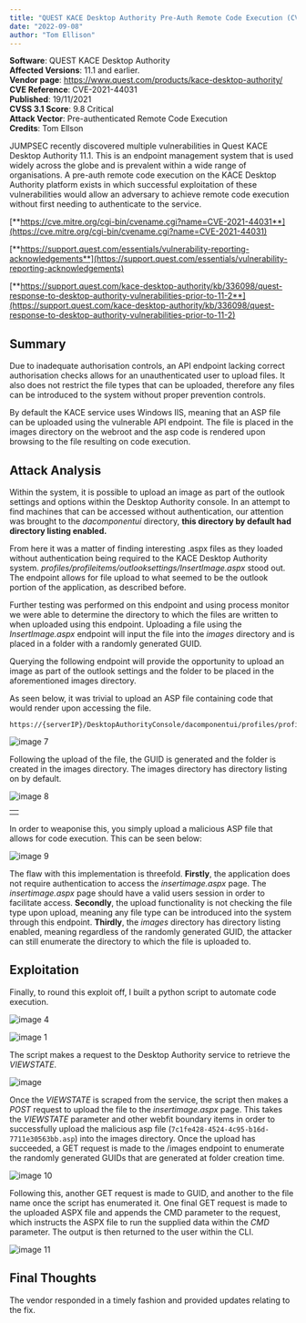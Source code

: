 ```yaml
---
title: "QUEST KACE Desktop Authority Pre-Auth Remote Code Execution (CVE-2021-44031)"
date: "2022-09-08"
author: "Tom Ellison"
---
```


**Software**: QUEST KACE Desktop Authority  
**Affected Versions**: 11.1 and earlier.  
**Vendor page**: https://www.quest.com/products/kace-desktop-authority/  
**CVE Reference**: CVE-2021-44031  
**Published**: 19/11/2021  
**CVSS 3.1 Score**: 9.8 Critical  
**Attack Vector**: Pre-authenticated Remote Code Execution  
**Credits**: Tom Ellson

JUMPSEC recently discovered multiple vulnerabilities in Quest KACE Desktop Authority 11.1. This is an endpoint management system that is used widely across the globe and is prevalent within a wide range of organisations. A pre-auth remote code execution on the KACE Desktop Authority platform exists in which successful exploitation of these vulnerabilities would allow an adversary to achieve remote code execution without first needing to authenticate to the service.

[**https://cve.mitre.org/cgi-bin/cvename.cgi?name=CVE-2021-44031**](https://cve.mitre.org/cgi-bin/cvename.cgi?name=CVE-2021-44031)

[**https://support.quest.com/essentials/vulnerability-reporting-acknowledgements**](https://support.quest.com/essentials/vulnerability-reporting-acknowledgements)

[**https://support.quest.com/kace-desktop-authority/kb/336098/quest-response-to-desktop-authority-vulnerabilities-prior-to-11-2**](https://support.quest.com/kace-desktop-authority/kb/336098/quest-response-to-desktop-authority-vulnerabilities-prior-to-11-2)

## **Summary**

Due to inadequate authorisation controls, an API endpoint lacking correct authorisation checks allows for an unauthenticated user to upload files. It also does not restrict the file types that can be uploaded, therefore any files can be introduced to the system without proper prevention controls.

By default the KACE service uses Windows IIS, meaning that an ASP file can be uploaded using the vulnerable API endpoint. The file is placed in the images directory on the webroot and the asp code is rendered upon browsing to the file resulting on code execution.

## **Attack Analysis**

Within the system, it is possible to upload an image as part of the outlook settings and options within the Desktop Authority console. In an attempt to find machines that can be accessed without authentication, our attention was brought to the _dacomponentui_ directory, **this directory by default had directory listing enabled.**

From here it was a matter of finding interesting .aspx files as they loaded without authentication being required to the KACE Desktop Authority system. _profiles/profileitems/outlooksettings/InsertImage.aspx_ stood out. The endpoint allows for file upload to what seemed to be the outlook portion of the application, as described before. 

Further testing was performed on this endpoint and using process monitor we were able to determine the directory to which the files are written to when uploaded using this endpoint. Uploading a file using the _InsertImage.aspx_ endpoint will input the file into the _images_ directory and is placed in a folder with a randomly generated GUID.

Querying the following endpoint will provide the opportunity to upload an image as part of the outlook settings and the folder to be placed in the aforementioned images directory.

As seen below, it was trivial to upload an ASP file containing code that would render upon accessing the file.

```
https://{serverIP}/DesktopAuthorityConsole/dacomponentui/profiles/profileitems/outlooksettings/InsertImage.
```

![image 7](images/image-7.png)

Following the upload of the file, the GUID is generated and the folder is created in the images directory. The images directory has directory listing on by default.

![image 8](images/image-8.png)

<table><tbody><tr><td></td></tr></tbody></table>

In order to weaponise this, you simply upload a malicious ASP file that allows for code execution. This can be seen below:

![image 9](images/image-9.png)

The flaw with this implementation is threefold. **Firstly**, the application does not require authentication to access the _insertimage.aspx_ page. The _insertimage.aspx_ page should have a valid users session in order to facilitate access. **Secondly**, the upload functionality is not checking the file type upon upload, meaning any file type can be introduced into the system through this endpoint. **Thirdly**, the _images_ directory has directory listing enabled, meaning regardless of the randomly generated GUID, the attacker can still enumerate the directory to which the file is uploaded to. 

## **Exploitation**

Finally, to round this exploit off, I built a python script to automate code execution. 

![image 4](images/image-4.png)

![image 1](images/image-1.png)

The script makes a request to the Desktop Authority service to retrieve the _VIEWSTATE_.

![image](images/image-1024x150.png)

Once the _VIEWSTATE_ is scraped from the service, the script then makes a _POST_ request to upload the file to the _insertimage.aspx_ page. This takes the _VIEWSTATE_ parameter and other webfit boundary items in order to successfully upload the malicious asp file (`7c1fe428-4524-4c95-b16d-7711e30563bb.asp`) into the images directory. Once the upload has succeeded, a GET request is made to the /images endpoint to enumerate the randomly generated GUIDs that are generated at folder creation time. 

![image 10](images/image-10.png)

Following this, another GET request is made to GUID, and another to the file name once the script has enumerated it. One final GET request is made to the uploaded ASPX file and appends the CMD parameter to the request, which instructs the ASPX file to run the supplied data within the _CMD_ parameter. The output is then returned to the user within the CLI.

![image 11](images/image-11.png)

## **Final Thoughts**

The vendor responded in a timely fashion and provided updates relating to the fix.
